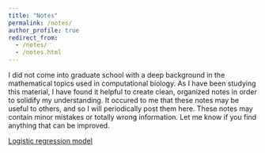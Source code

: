 ```yaml
---
title: "Notes"
permalink: /notes/
author_profile: true
redirect_from: 
  - /notes/
  - /notes.html
---
```


I did not come into graduate school with a deep background in the mathematical topics used in computational biology. 
As I have been studying this material, I have found it helpful to create clean, organized notes in order to solidify 
my understanding. It occured to me that these notes may be useful to others, and so I will periodically post them here. 
These notes may contain minor mistakes or totally wrong information. Let me know if you find anything that can be improved.

[Logistic regression model](http://academicpages.github.io/files/notes/LogisticRegression.pdf)


